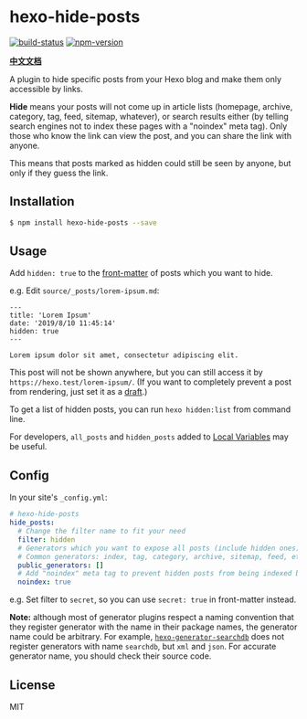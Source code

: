# hexo-hide-posts

[![build-status](https://travis-ci.org/printempw/hexo-hide-posts.svg?branch=master)](https://travis-ci.org/printempw/hexo-hide-posts)
[![npm-version](https://img.shields.io/npm/v/hexo-hide-posts.svg)](https://www.npmjs.com/package/hexo-hide-posts)

[**中文文档**](https://github.com/printempw/hexo-hide-posts/blob/master/README_ZH.md)

A plugin to hide specific posts from your Hexo blog and make them only accessible by links.

**Hide** means your posts will not come up in article lists (homepage, archive, category, tag, feed, sitemap, whatever), or search results either (by telling search engines not to index these pages with a "noindex" meta tag). Only those who know the link can view the post, and you can share the link with anyone.

This means that posts marked as hidden could still be seen by anyone, but only if they guess the link.

## Installation

``` bash
$ npm install hexo-hide-posts --save
```

## Usage

Add `hidden: true` to the [front-matter](https://hexo.io/docs/front-matter) of posts which you want to hide.

e.g. Edit `source/_posts/lorem-ipsum.md`:

```text
---
title: 'Lorem Ipsum'
date: '2019/8/10 11:45:14'
hidden: true
---

Lorem ipsum dolor sit amet, consectetur adipiscing elit.
```

This post will not be shown anywhere, but you can still access it by `https://hexo.test/lorem-ipsum/`. (If you want to completely prevent a post from rendering, just set it as a [draft](https://hexo.io/docs/writing.html#Drafts).)

To get a list of hidden posts, you can run `hexo hidden:list` from command line.

For developers, `all_posts` and `hidden_posts` added to [Local Variables](https://hexo.io/api/locals) may be useful.

## Config

In your site's `_config.yml`:

```yml
# hexo-hide-posts
hide_posts:
  # Change the filter name to fit your need
  filter: hidden
  # Generators which you want to expose all posts (include hidden ones) to.
  # Common generators: index, tag, category, archive, sitemap, feed, etc.
  public_generators: []
  # Add "noindex" meta tag to prevent hidden posts from being indexed by search engines
  noindex: true
```

e.g. Set filter to `secret`, so you can use `secret: true` in front-matter instead.

**Note:** although most of generator plugins respect a naming convention that they register
generator with the name in their package names, the generator name could be arbitrary.
For example, [`hexo-generator-searchdb`](https://github.com/next-theme/hexo-generator-searchdb) does not register
generators with name `searchdb`, but `xml` and `json`.
For accurate generator name, you should check their source code.

## License

MIT
